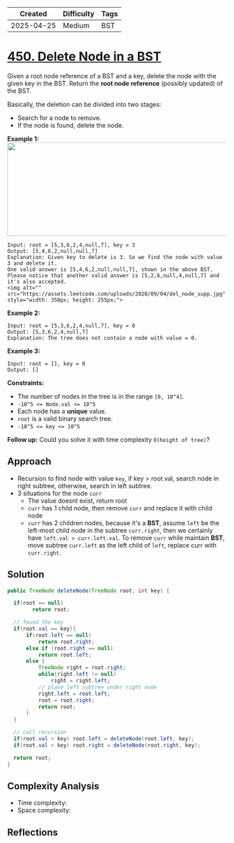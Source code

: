 | Created  | Difficulty | Tags |
| -------- | ---------- | ---- |
| 2025-04-25 | Medium | BST |

# [450. Delete Node in a BST](https://leetcode.com/problems/delete-node-in-a-bst/description/?envType=study-plan-v2&envId=leetcode-75)

Given a root node reference of a BST and a key, delete the node with the given key in the BST. Return the **root node reference**  (possibly updated) of the BST.

Basically, the deletion can be divided into two stages:

- Search for a node to remove.
- If the node is found, delete the node.

**Example 1:** 
<img alt="" src="https://assets.leetcode.com/uploads/2020/09/04/del_node_1.jpg" style="width: 800px; height: 214px;">

```
Input: root = [5,3,6,2,4,null,7], key = 3
Output: [5,4,6,2,null,null,7]
Explanation: Given key to delete is 3. So we find the node with value 3 and delete it.
One valid answer is [5,4,6,2,null,null,7], shown in the above BST.
Please notice that another valid answer is [5,2,6,null,4,null,7] and it's also accepted.
<img alt="" src="https://assets.leetcode.com/uploads/2020/09/04/del_node_supp.jpg" style="width: 350px; height: 255px;">
```

**Example 2:** 

```
Input: root = [5,3,6,2,4,null,7], key = 0
Output: [5,3,6,2,4,null,7]
Explanation: The tree does not contain a node with value = 0.
```

**Example 3:** 

```
Input: root = [], key = 0
Output: []
```

**Constraints:** 

- The number of nodes in the tree is in the range `[0, 10^4]`.
- `-10^5 <= Node.val <= 10^5`
- Each node has a **unique**  value.
- `root` is a valid binary search tree.
- `-10^5 <= key <= 10^5`

**Follow up:**  Could you solve it with time complexity `O(height of tree)`?

## Approach

- Recursion to find node with value `key`, if key > root.val, search node in right subtree, otherwise, search in left subtree.
- 3 situations for the node `curr` 
  - The value doesnt exist, return root
  - `curr` has 1 child node, then remove `curr` and replace it with child node
  - `curr` has 2 children nodes, because it's a **BST**, assume `left` be the left-most child node in the subtree `curr.right`, then we certainly have `left.val > curr.left.val`. To remove `curr` while maintain **BST**, move subtree `curr.left` as the left child of `left`, replace curr with `curr.right`.  
## Solution

```java
public TreeNode deleteNode(TreeNode root, int key) {

  if(root == null)
        return root;

  // found the key
  if(root.val == key){
      if(root.left == null)
          return root.right;
      else if (root.right == null)
          return root.left;
      else {
          TreeNode right = root.right;
          while(right.left != null)
              right = right.left;
          // place left subtree under right node
          right.left = root.left;
          root = root.right;
          return root;
      }
  }

  // call recursion
  if(root.val > key) root.left = deleteNode(root.left, key);
  if(root.val < key) root.right = deleteNode(root.right, key);

  return root;
}

```

## Complexity Analysis

- Time complexity: 
- Space complexity: 

## Reflections
